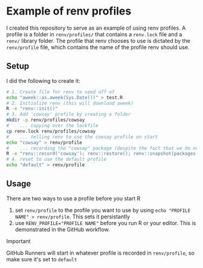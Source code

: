 # Example of renv profiles

I created this repository to serve as an example of using renv profiles. 
A profile is a folder in `renv/profiles/` that contains a `renv.lock` file and
a `renv/` library folder. The profile that renv chooses to use is dictated by
the `renv/profile` file, which contains the name of the profile renv should
use.

## Setup

I did the following to create it:

```bash
# 1. Create file for renv to seed off of
echo "aweek::as.aweek(Sys.Date())" > test.R
# 2. Initialize renv (this will download aweek)
R -e "renv::init()"
# 3. Add 'cowsay' profile by creating a folder
mkdir -p renv/profiles/cowsay
#    ... copying over the lockfile
cp renv.lock renv/profiles/cowsay
#    ... telling renv to use the cowsay profile on start
echo "cowsay" > renv/profile
#    ... recording the "cowsay" package (despite the fact that we do not use it)
R -e "renv::record('cowsay'); renv::restore(); renv::snapshot(packages = 'cowsay', update = TRUE)"
# 4. reset to use the default profile
echo "default" > renv/profile
```

## Usage

There are two ways to use a profile before you start R

1. set `renv/profile` to the profile you want to use by using `echo "PROFILE NAME" > renv/profile`. This sets it persistantly
2. use `RENV_PROFILE="PROFILE NAME"` before you run R or your editor. This is
   demonstrated in the GitHub workflow. 


> [!IMPORTANT]
>
> GitHub Runners will start in whatever profile is recorded in `renv/profile`,
> so make sure it's set to `default`



